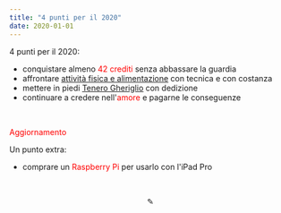 ```yaml
---
title: "4 punti per il 2020"
date: 2020-01-01
---
```

4 punti per il 2020:
&nbsp;

* conquistare almeno <span style="color:red">42 crediti</span> senza abbassare la guardia
* affrontare <span style="text-decoration:underline">[attività fisica e alimentazione](https://miry1919.github.io/hugosite/sf/)</span> con tecnica e con costanza
* mettere in piedi <span style="text-decoration:underline">[Tenero Gheriglio](https://miry1919.github.io/hugosite/podcast/tenero-gheriglio/)</span> con dedizione
* continuare a credere nell'<span style="color:red">amore</span> e pagarne le conseguenze

&nbsp;

<span style="color:red">Aggiornamento</span>
&nbsp;

Un punto extra:
&nbsp;

* comprare un <span style="color:red">Raspberry Pi</span> per usarlo con l'iPad Pro

&nbsp;

<div align="center">
  ✎
</div>
